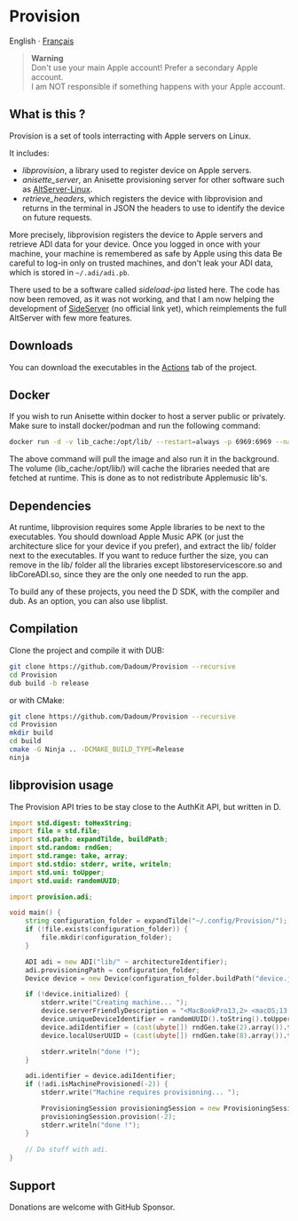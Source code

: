 # Provision

English ⋅ [Français](LISEZMOI.md)

> **Warning**  \
> Don't use your main Apple account! Prefer a secondary Apple account.  \
> I am NOT responsible if something happens with your Apple account.

## What is this ?

Provision is a set of tools interracting with Apple servers on Linux.

It includes:

- *libprovision*, a library used to register device on Apple servers.
- *anisette_server*, an Anisette provisioning server for other software such as
  [AltServer-Linux](https://github.com/NyaMisty/AltServer-Linux).
- *retrieve_headers*, which registers the device with libprovision and returns in the terminal in
  JSON the headers to use to identify the device on future requests.

More precisely, libprovision registers the device to Apple servers and retrieve ADI data for your device.
Once you logged in once with your machine, your machine is remembered as safe by Apple using this data
Be careful to log-in only on trusted machines, and don't leak your ADI data, which is stored in `~/.adi/adi.pb`.

There used to be a software called *sideload-ipa* listed here. The code has now been removed, as it was not working,
and that I am now helping the development of [SideServer]() (no official link yet), which reimplements the full AltServer
with few more features.

## Downloads

You can download the executables in the [Actions](https://github.com/Dadoum/Provision/actions) tab of the project.

## Docker

If you wish to run Anisette within docker to host a server public or privately. Make sure to install docker/podman and run the following command:

```bash
docker run -d -v lib_cache:/opt/lib/ --restart=always -p 6969:6969 --name anisette dadoum/anisette-server:latest
```

The above command will pull the image and also run it in the background. The volume (lib_cache:/opt/lib/) will cache the libraries needed that are fetched at runtime. This is done as to not redistribute Applemusic lib's.

## Dependencies

At runtime, libprovision requires some Apple libraries to be next to the executables. You should
download Apple Music APK (or just the architecture slice for your device if you prefer), and extract
the lib/ folder next to the executables. If you want to reduce further the size, you can remove in the lib/
folder all the libraries except libstoreservicescore.so and libCoreADI.so, since they are the only one
needed to run the app.

To build any of these projects, you need the D SDK, with the compiler and dub. As an option, you can also use libplist.

## Compilation

Clone the project and compile it with DUB:

```bash
git clone https://github.com/Dadoum/Provision --recursive
cd Provision
dub build -b release
```

or with CMake:

```bash
git clone https://github.com/Dadoum/Provision --recursive
cd Provision
mkdir build
cd build
cmake -G Ninja .. -DCMAKE_BUILD_TYPE=Release 
ninja
```

## libprovision usage

The Provision API tries to be stay close to the AuthKit API, but written in D.

```d
import std.digest: toHexString;
import file = std.file;
import std.path: expandTilde, buildPath;
import std.random: rndGen;
import std.range: take, array;
import std.stdio: stderr, write, writeln;
import std.uni: toUpper;
import std.uuid: randomUUID;

import provision.adi;

void main() {
    string configuration_folder = expandTilde("~/.config/Provision/");
    if (!file.exists(configuration_folder)) {
        file.mkdir(configuration_folder);
    }

    ADI adi = new ADI("lib/" ~ architectureIdentifier);
    adi.provisioningPath = configuration_folder;
    Device device = new Device(configuration_folder.buildPath("device.json"));

    if (!device.initialized) {
        stderr.write("Creating machine... ");
        device.serverFriendlyDescription = "<MacBookPro13,2> <macOS;13.1;22C65> <com.apple.AuthKit/1 (com.apple.dt.Xcode/3594.4.19)>";
        device.uniqueDeviceIdentifier = randomUUID().toString().toUpper();
        device.adiIdentifier = (cast(ubyte[]) rndGen.take(2).array()).toHexString().toLower();
        device.localUserUUID = (cast(ubyte[]) rndGen.take(8).array()).toHexString().toUpper();

        stderr.writeln("done !");
    }

    adi.identifier = device.adiIdentifier;
    if (!adi.isMachineProvisioned(-2)) {
        stderr.write("Machine requires provisioning... ");

        ProvisioningSession provisioningSession = new ProvisioningSession(adi, device);
        provisioningSession.provision(-2);
        stderr.writeln("done !");
    }
  
    // Do stuff with adi.
}
```

## Support

Donations are welcome with GitHub Sponsor.
